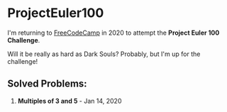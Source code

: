 # ProjectEuler100
I'm returning to [FreeCodeCamp](https://www.freecodecamp.org/news/projecteuler100-coding-challenge-competitive-programming/) in 2020 to attempt the **Project Euler 100 Challenge**.

Will it be really as hard as Dark Souls?  Probably, but I'm up for the challenge!

## Solved Problems:
1. **Multiples of 3 and 5** - Jan 14, 2020
